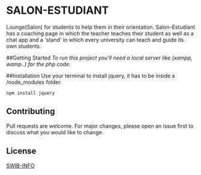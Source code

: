 # SALON-ESTUDIANT
Lounge(Salon) for students to help them in their orientation. Salon-Estudiant has a coaching page in which the teacher teaches their student as well as a chat app and a 'stand' in which every university can teach and guide its own students.

##Getting Started
*To run this project you'll need a local server like (xampp, wamp..) for the php code.*

##Installation
Use your terminal to install jquery, it has to be inside a /node_modules folder.
```
npm install jquery
```

## Contributing
Pull requests are welcome. For major changes, please open an issue first to discuss what you would like to change.

## License
[SWIB-INFO](https://www.swibinfo.com/fr)

